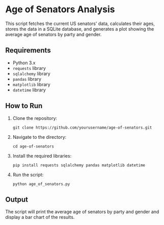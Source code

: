 # Age of Senators Analysis

This script fetches the current US senators' data, calculates their ages, stores the data in a SQLite database, and generates a plot showing the average age of senators by party and gender.

## Requirements

- Python 3.x
- `requests` library
- `sqlalchemy` library
- `pandas` library
- `matplotlib` library
- `datetime` library
## How to Run

1. Clone the repository:
    ```
    git clone https://github.com/yourusername/age-of-senators.git
    ```
2. Navigate to the directory:
    ```
    cd age-of-senators
    ```
3. Install the required libraries:
    ```
    pip install requests sqlalchemy pandas matplotlib datetime
    ```
4. Run the script:
    ```
    python age_of_senators.py
    ```

## Output

The script will print the average age of senators by party and gender and display a bar chart of the results.
